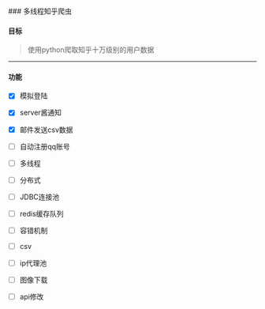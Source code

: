 <br/>
<br/>
### 多线程知乎爬虫  

####  目标
> 使用python爬取知乎十万级别的用户数据

---
#### 功能

- [x] 模拟登陆
- [x] server酱通知
- [x] 邮件发送csv数据
- [ ] 自动注册qq账号
- [ ] 多线程
- [ ] 分布式
- [ ] JDBC连接池
- [ ] redis缓存队列
- [ ] 容错机制
- [ ] csv
- [ ] ip代理池
- [ ] 图像下载
- [ ] api修改

